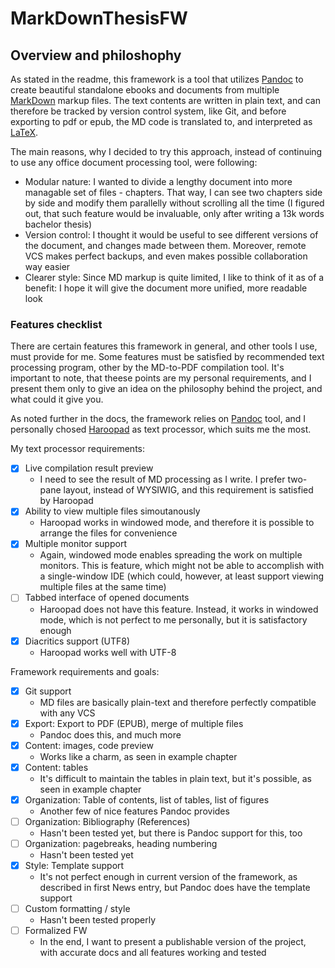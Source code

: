 # MarkDownThesisFW
## Overview and philoshophy
As stated in the readme, this framework is a tool that utilizes [Pandoc](https://pandoc.org) to create beautiful standalone ebooks and documents from multiple [MarkDown](https://daringfireball.net/projects/markdown/) markup files. The text contents are written in plain text, and can therefore be tracked by version control system, like Git, and before exporting to pdf or epub, the MD code is translated to, and interpreted as [LaTeX](https://www.latex-project.org).

The main reasons, why I decided to try this approach, instead of continuing to use any office document processing tool, were following:

- Modular nature: I wanted to divide a lengthy document into more managable set of files - chapters. That way, I can see two chapters side by side and modify them parallelly without scrolling all the time (I figured out, that such feature would be invaluable, only after writing a 13k words bachelor thesis)
- Version control: I thought it would be useful to see different versions of the document, and changes made between them. Moreover, remote VCS makes perfect backups, and even makes possible collaboration way easier
- Clearer style: Since MD markup is quite limited, I like to think of it as of a benefit: I hope it will give the document more unified, more readable look

### Features checklist
There are certain features this framework in general, and other tools I use, must provide for me. Some features must be satisfied by recommended text processing program, other by the MD-to-PDF compilation tool. It's important to note, that theese points are my personal requirements, and I present them only to give an idea on the philosophy behind the project, and what could it give you.

As noted further in the docs, the framework relies on [Pandoc](https://pandoc.org) tool, and I personally chosed [Haroopad](http://pad.haroopress.com/user.html) as text processor, which suits me the most.

My text processor requirements:

- [x] Live compilation result preview
	- I need to see the result of MD processing as I write. I prefer two-pane layout, instead of WYSIWIG, and this requirement is satisfied by Haroopad
- [x] Ability to view multiple files simoutanously
	- Haroopad works in windowed mode, and therefore it is possible to arrange the files for convenience
- [x] Multiple monitor support
	- Again, windowed mode enables spreading the work on multiple monitors. This is feature, which might not be able to accomplish with a single-window IDE (which could, however, at least support viewing multiple files at the same time)
- [ ] Tabbed interface of opened documents
	- Haroopad does not have this feature. Instead, it works in windowed mode, which is not perfect to me personally, but it is satisfactory enough
- [x] Diacritics support (UTF8)
	- Haroopad works well with UTF-8

Framework requirements and goals:

- [x] Git support
	- MD files are basically plain-text and therefore perfectly compatible with any VCS
- [x] Export: Export to PDF (EPUB), merge of multiple files
	- Pandoc does this, and much more
- [x] Content: images, code preview
	- Works like a charm, as seen in example chapter
- [x] Content: tables
	- It's difficult to maintain the tables in plain text, but it's possible, as seen in example chapter
- [x] Organization: Table of contents, list of tables, list of figures
	- Another few of nice features Pandoc provides
- [ ] Organization: Bibliography (References)
	- Hasn't been tested yet, but there is Pandoc support for this, too
- [ ] Organization: pagebreaks, heading numbering
	- Hasn't been tested yet
- [x] Style: Template support
	- It's not perfect enough in current version of the framework, as described in first News entry, but Pandoc does have the template support
- [ ] Custom formatting / style
	- Hasn't been tested properly
- [ ] Formalized FW
	- In the end, I want to present a publishable version of the project, with accurate docs and all features working and tested
